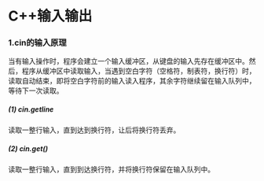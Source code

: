 # C++输入输出

### 1.cin的输入原理

​		当有输入操作时，程序会建立一个输入缓冲区，从键盘的输入先存在缓冲区中。然后，程序从缓冲区中读取输入，当遇到空白字符（空格符，制表符，换行符）时，读取自动结束，即将空白字符前的输入读入程序，其余字符继续留在输入队列中，等待下一次读取。

##### (1) cin.getline

读取一整行输入，直到达到换行符，让后将换行符丢弃。

##### (2) cin.get()

读取一整行输入，直到到达换行符，并将换行符保留在输入队列中。